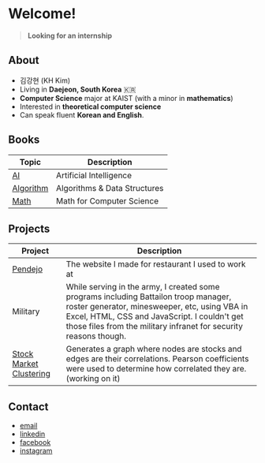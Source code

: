 # Welcome!
> **Looking for an internship**

## About

- 김강현 (KH Kim)
- Living in **Daejeon, South Korea** 🇰🇷
- **Computer Science** major at KAIST (with a minor in **mathematics**)
- Interested in **theoretical computer science**
- Can speak fluent **Korean and English**.

## Books

| Topic | Description |
| ------- | ----------- |
| [AI](https://github.com/KAIST19/AI.git) | Artificial Intelligence |
| [Algorithm](https://github.com/KAIST19/algorithm.git) | Algorithms & Data Structures |
| [Math](https://github.com/KAIST19/math.git) | Math for Computer Science |

## Projects

| Project | Description |
| ------- | ----------- |
| [Pendejo](http://kaist19.github.io/pendejo) | The website I made for restaurant I used to work at |
| Military | While serving in the army, I created some programs including Battailon troop manager, roster generator, minesweeper, etc, using VBA in Excel, HTML, CSS and JavaScript. I couldn't get those files from the military infranet for security reasons though. |
| [Stock Market Clustering](https://github.com/KAIST19/computational_economics/tree/main/stock_market/corr_graph) | Generates a graph where nodes are stocks and edges are their correlations. Pearson coefficients were used to determine how correlated they are. (working on it) |

## Contact

- [email](mailto:kaist19@kaist.ac.kr)
- [linkedin](https://www.linkedin.com/in/강현-김-29ba44192/)
- [facebook](https://www.facebook.com/deanjackson2468/)
- [instagram](https://www.instagram.com/__kkh__/)